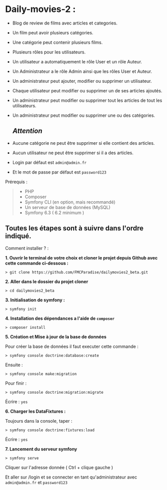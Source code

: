 # Daily-movies-2 : 
- Blog de review de films avec articles et categories.
- Un film peut avoir plusieurs catégories.
- Une catégorie peut contenir plusieurs films.
- Plusieurs rôles pour les utilisateurs.
- Un utilisateur a automatiquement le rôle User et un rôle Auteur.
- Un Administrateur a le rôle Admin ainsi que les rôles User et Auteur.
- Un administrateur peut ajouter, modifier ou supprimer un utilisateur.
- Chaque utilisateur peut modifier ou supprimer un de ses articles ajoutés.
- Un administrateur peut modifier ou supprimer tout les articles de tout les utilisateurs.
- Un administrateur peut modifier ou supprimer une ou des catégories.

  ## ***Attention***
  

- Aucune catégorie ne peut être supprimer si elle contient des articles.
- Aucun utilisateur ne peut être supprimer si il a des articles.
- Login par défaut est `admin@admin.fr`
- Et le mot de passe par défaut est `password123`

Prérequis : 
 >- PHP
 >- Composer
 >- Symfony CLI (en option, mais recommandé)
 >- Un serveur de base de données (MySQL)
 >- Symfony 6.3 ( 6.2 minimum )

## Toutes les étapes sont à suivre dans l'ordre indiqué.

Comment installer ? :

**1. Ouvrir le terminal de votre choix et cloner le projet depuis Github avec cette commande ci-dessous :**

	> git clone https://github.com/FMCParadise/dailymovies2_beta.git
 
**2. Aller dans le dossier du projet cloner**
	
	> cd dailymovies2_beta

**3. Initialisation de symfony :**
	
	> symfony init

**4. Installation des dépendances a l'aide de `composer`**
	
	> composer install

**5. Création et Mise à jour de la base de données**

Pour créer la base de données il faut executer cette commande :

   	> symfony console doctrine:database:create

Ensuite : 

 	> symfony console make:migration

Pour finir :

	> symfony console doctrine:migration:migrate

Écrire : `yes`

**6. Charger les DataFixtures :**

Toujours dans la console, taper : 

	> symfony console doctrine:fixtures:load 

 Écrire : `yes`

**7. Lancement du serveur symfony**

	> symfony serve

Cliquer sur l'adresse donnée ( Ctrl + clique gauche )

Et aller sur /login et se connecter en tant qu'administrateur avec `admin@admin.fr` et `password123`

